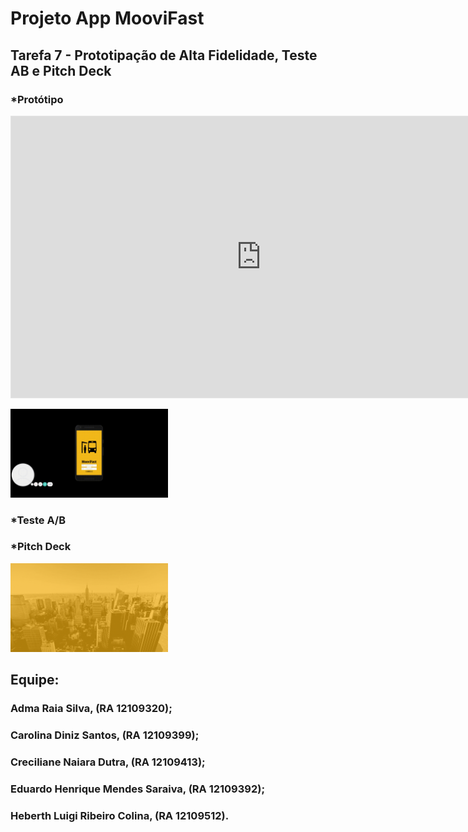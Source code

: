 #  Projeto App MooviFast

## Tarefa 7 - Prototipação de Alta Fidelidade, Teste AB e Pitch Deck
### *Protótipo

<iframe style="border: 1px solid rgba(0, 0, 0, 0.1);" width="800" height="450" src="https://www.figma.com/embed?embed_host=share&url=https%3A%2F%2Fwww.figma.com%2Fproto%2FHgxDZ4kpPaj4ayG1WnP7QV%2FPrototipo_MooviFast%3Fnode-id%3D1%253A2%26scaling%3Dscale-down%26page-id%3D0%253A1%26starting-point-node-id%3D1%253A2" allowfullscreen></iframe>

[<img src="https://github.com/appmoovifast/prototipo/blob/main/prototipo.gif" width="50%">](https://www.figma.com/proto/HgxDZ4kpPaj4ayG1WnP7QV/Prototipo_MooviFast?node-id=1%3A2&scaling=scale-down&page-id=0%3A1&starting-point-node-id=1%3A2)

###

### *Teste A/B



### *Pitch Deck
[<img src="https://github.com/appmoovifast/prototipo/blob/main/gif_video.gif" width="50%">](https://www.youtube.com/watch?v=fzjwsCfTxo8)

## Equipe:
### Adma Raia Silva, (RA 12109320); 
### Carolina Diniz Santos, (RA 12109399); 
### Creciliane Naiara Dutra, (RA 12109413); 
### Eduardo Henrique Mendes Saraiva, (RA 12109392); 
### Heberth Luigi Ribeiro Colina, (RA 12109512).
